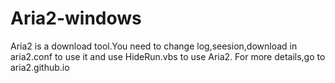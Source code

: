 # Aria2-windows
Aria2 is a download tool.You need to change log,seesion,download in aria2.conf to use it and use HideRun.vbs to use Aria2.
For more details,go to aria2.github.io
